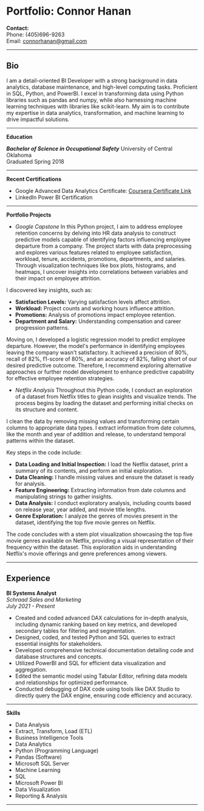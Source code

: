 # Portfolio: Connor Hanan

**Contact:**  
Phone: (405)696-9263  
Email: connorhanan@gmail.com

---

## Bio

I am a detail-oriented BI Developer with a strong background in data analytics, database maintenance, and high-level computing tasks. Proficient in SQL, Python, and PowerBI. I excel in transforming data using Python libraries such as pandas and numpy, while also harnessing machine learning techniques with libraries like scikit-learn. My aim is to contribute my expertise in data analytics, transformation, and machine learning to drive impactful solutions.

---


**Education**

***Bachelor of Science in Occupational Safety***
University of Central Oklahoma  
Graduated Spring 2018

---

**Recent Certifications**

- Google Advanced Data Analytics Certificate: [Coursera Certificate Link](https://coursera.org/share/e374e855fb76d7f05f6cfb37ff7f62b9)
- LinkedIn Power BI Certification

---

**Portfolio Projects**

- *Google Capstone*
In this Python project, I aim to address employee retention concerns by delving into HR data analysis to construct predictive models capable of identifying factors influencing employee departure from a company. The project starts with data preprocessing and explores various features related to employee satisfaction, workload, tenure, accidents, promotions, departments, and salaries. Through visualization techniques like box plots, histograms, and heatmaps, I uncover insights into correlations between variables and their impact on employee attrition.

I discovered key insights, such as:
- **Satisfaction Levels:** Varying satisfaction levels affect attrition.
- **Workload:** Project counts and working hours influence attrition.
- **Promotions:** Analysis of promotions impact employee retention.
- **Department and Salary:** Understanding compensation and career progression patterns.

Moving on, I developed a logistic regression model to predict employee departure. However, the model's performance in identifying employees leaving the company wasn't satisfactory. It achieved a precision of 80%, recall of 82%, f1-score of 80%, and an accuracy of 82%, falling short of our desired predictive outcome. Therefore, I recommend exploring alternative approaches or further model development to enhance predictive capability for effective employee retention strategies.


- *Netflix Analysis*
Throughout this Python code, I conduct an exploration of a dataset from Netflix titles to glean insights and visualize trends. The process begins by loading the dataset and performing initial checks on its structure and content. 

I clean the data by removing missing values and transforming certain columns to appropriate data types. I extract information from date columns, like the month and year of addition and release, to understand temporal patterns within the dataset.

Key steps in the code include:

- **Data Loading and Initial Inspection:** I load the Netflix dataset, print a summary of its contents, and perform an initial exploration.
- **Data Cleaning:** I handle missing values and ensure the dataset is ready for analysis.
- **Feature Engineering:** Extracting information from date columns and manipulating strings to gather insights.
- **Data Analysis:** I conduct exploratory analysis, including counts based on release year, year added, and movie title lengths.
- **Genre Exploration:** I analyze the genres of movies present in the dataset, identifying the top five movie genres on Netflix.

The code concludes with a stem plot visualization showcasing the top five movie genres available on Netflix, providing a visual representation of their frequency within the dataset. This exploration aids in understanding Netflix's movie offerings and genre preferences among viewers.

---
## Experience

**BI Systems Analyst**  
*Schraad Sales and Marketing*  
*July 2021 - Present*

- Created and coded advanced DAX calculations for in-depth analysis, including dynamic ranking based on key metrics, and developed secondary tables for filtering and segmentation.
- Designed, coded, and tested Python and SQL queries to extract essential insights for stakeholders.
- Developed comprehensive technical documentation detailing code and database structures and concepts.
- Utilized PowerBI and SQL for efficient data visualization and aggregation.
- Edited the semantic model using Tabular Editor, refining data models and relationships for optimized performance.
- Conducted debugging of DAX code using tools like DAX Studio to directly query the DAX engine, ensuring code efficiency and accuracy.

---

**Skills**

- Data Analysis
- Extract, Transform, Load (ETL)
- Business Intelligence Tools
- Data Analytics
- Python (Programming Language)
- Pandas (Software)
- Microsoft SQL Server
- Machine Learning
- SQL
- Microsoft Power BI
- Data Visualization
- Reporting & Analysis

---
